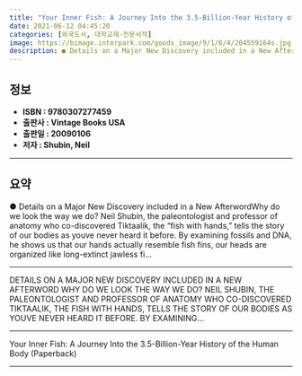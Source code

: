 ```yaml
---
title: "Your Inner Fish: A Journey Into the 3.5-Billion-Year History of the Human Body (Paperback)"
date: 2021-06-12 04:45:20
categories: [외국도서, 대학교재-전문서적]
image: https://bimage.interpark.com/goods_image/9/1/6/4/204559164s.jpg
description: ● Details on a Major New Discovery included in a New AfterwordWhy do we look the way we do? Neil Shubin, the paleontologist and professor of anatomy who co-dis
---
```


## **정보**

- **ISBN : 9780307277459**
- **출판사 : Vintage Books USA**
- **출판일 : 20090106**
- **저자 : Shubin, Neil**

------



## **요약**

●  Details on a Major New Discovery included in a New AfterwordWhy do we look the way we do? Neil Shubin, the paleontologist and professor of anatomy who co-discovered Tiktaalik, the “fish with hands,” tells the story of our bodies as youve never heard it before. By examining fossils and DNA, he shows us that our hands actually resemble fish fins, our heads are organized like long-extinct jawless fi...

------

DETAILS ON A MAJOR NEW DISCOVERY INCLUDED IN A NEW AFTERWORD WHY DO WE LOOK THE WAY WE DO? NEIL SHUBIN, THE PALEONTOLOGIST AND PROFESSOR OF ANATOMY WHO CO-DISCOVERED TIKTAALIK, THE FISH WITH HANDS, TELLS THE STORY OF OUR BODIES AS YOUVE NEVER HEARD IT BEFORE. BY EXAMINING... 

------


Your Inner Fish: A Journey Into the 3.5-Billion-Year History of the Human Body (Paperback) 

------



